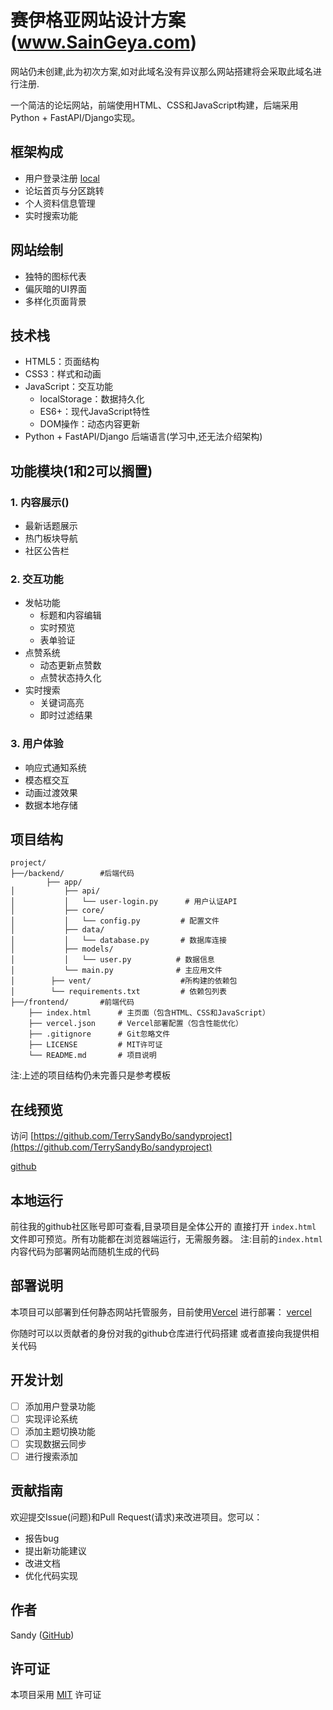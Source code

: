 # 赛伊格亚网站设计方案(www.SainGeya.com)
网站仍未创建,此为初次方案,如对此域名没有异议那么网站搭建将会采取此域名进行注册.

一个简洁的论坛网站，前端使用HTML、CSS和JavaScript构建，后端采用Python + FastAPI/Django实现。


## 框架构成

- 用户登录注册
[local](/设计方案相关内容/local.png)
- 论坛首页与分区跳转
- 个人资料信息管理
- 实时搜索功能

## 网站绘制
- 独特的图标代表
- 偏灰暗的UI界面
- 多样化页面背景

## 技术栈

- HTML5：页面结构
- CSS3：样式和动画
- JavaScript：交互功能
  - localStorage：数据持久化
  - ES6+：现代JavaScript特性
  - DOM操作：动态内容更新
- Python + FastAPI/Django 后端语言(学习中,还无法介绍架构)


## 功能模块(1和2可以搁置)

### 1. 内容展示()
- 最新话题展示
- 热门板块导航
- 社区公告栏

### 2. 交互功能
- 发帖功能
  - 标题和内容编辑
  - 实时预览
  - 表单验证
- 点赞系统
  - 动态更新点赞数
  - 点赞状态持久化
- 实时搜索
  - 关键词高亮
  - 即时过滤结果

### 3. 用户体验
- 响应式通知系统
- 模态框交互
- 动画过渡效果
- 数据本地存储


## 项目结构

```
project/
├──/backend/        #后端代码
        ├── app/
│           ├── api/
│           │   └── user-login.py      # 用户认证API
│           ├── core/
│           │   └── config.py         # 配置文件
│           ├── data/
│           │   └── database.py       # 数据库连接
│           ├── models/
│           │   └── user.py          # 数据信息
│           └── main.py              # 主应用文件
│        ├── vent/                    #所构建的依赖包
│        └── requirements.txt         # 依赖包列表
├──/frontend/       #前端代码
    ├── index.html      # 主页面（包含HTML、CSS和JavaScript）
    ├── vercel.json     # Vercel部署配置（包含性能优化）
    ├── .gitignore      # Git忽略文件
    ├── LICENSE         # MIT许可证
    └── README.md       # 项目说明
```

注:上述的项目结构仍未完善只是参考模板






## 在线预览

访问 [https://github.com/TerrySandyBo/sandyproject](https://github.com/TerrySandyBo/sandyproject)


[github](/设计方案相关内容/github.png)

## 本地运行
前往我的github社区账号即可查看,目录项目是全体公开的
直接打开 `index.html` 文件即可预览。所有功能都在浏览器端运行，无需服务器。
注:目前的`index.html`内容代码为部署网站而随机生成的代码


## 部署说明

本项目可以部署到任何静态网站托管服务，目前使用[Vercel](https://vercel.com) 进行部署：
[vercel](/设计方案相关内容/vercel.png)

你随时可以以贡献者的身份对我的github仓库进行代码搭建
或者直接向我提供相关代码

## 开发计划

- [ ] 添加用户登录功能
- [ ] 实现评论系统
- [ ] 添加主题切换功能
- [ ] 实现数据云同步
- [ ] 进行搜索添加

## 贡献指南

欢迎提交Issue(问题)和Pull Request(请求)来改进项目。您可以：
- 报告bug
- 提出新功能建议
- 改进文档
- 优化代码实现

## 作者

Sandy ([GitHub](https://github.com/TerrySandyBo))

## 许可证

本项目采用 [MIT](./LICENSE) 许可证 